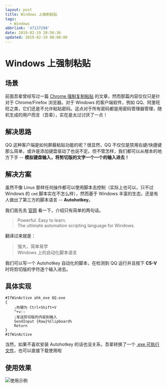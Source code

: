 ```yaml
---
layout: post
title: Windows 上强制粘贴
tags:
  - Windows
abbrlink: '47137298'
date: 2019-02-19 20:56:36
updated: 2019-02-19 00:00:00
---
```


# Windows 上强制粘贴

## 场景

前面吾辈曾经写过一篇 [Chrome 强制复制粘贴](https://blog.rxliuli.com/p/58a7c146/) 的文章，然而那篇内容仅仅只是针对于 Chrome/Firefox 浏览器。对于 Windows 的客户端软件，例如 QQ、阿里旺旺之类，它们还是不允许粘贴密码。这点对于所有密码都是用密码管理器管理，随机生成的用户而言（吾辈），实在是太过讨厌了一点！

## 解决思路

QQ 这种客户端是如何屏蔽粘贴功能的呢？很显然，QQ 不仅仅是禁用右键/快捷键那么简单，或许是添加键盘驱动了也说不定。但不管怎样，我们都可以从根本的地方下手 -- **模拟键盘输入，将剪切版的文字一个一个的输入进去！**

## 解决方案

虽然不像 Linux 那样任何操作都可以使用脚本去控制（实际上也可以，只不过 Windows 的 `cmd` 脚本实在不怎么样），然而基于 Windows 丰富的生态，还是有人做出了第三方的脚本语言 -- **Autohotkey**。

我们首先去 [官网](https://www.autohotkey.com/) 看一下，介绍只有简单的两句话。

> Powerful. Easy to learn.  
> The ultimate automation scripting language for Windows.

翻译过来就是：

> 强大，简单易学  
> Windows 上的自动化脚本语言

我们可以写一个 Autohotkey 自动化的脚本，在检测到 QQ 运行并且按下 **CS-V** 时将剪切版的字符逐个输入进去。

## 具体实现

```ahk
#IfWinActive ahk_exe QQ.exe
{
    ;热键为 Ctrl+Shift+V
    ^+v::
    ;发送剪切版的内容到输入
    SendInput {Raw}%Clipboard%
    Return
}
#IfWinActive
```

当然，如果不喜欢安装 Autohotkey 的话也没关系，吾辈转换了一个 [.exe 可执行文件](https://blog.rxliuli.com/uploads/QQForcedPaste.exe)，也可以直接下载使用啦

## 使用效果

![使用示例](https://img.rxliuli.com/20190219214116.gif)
